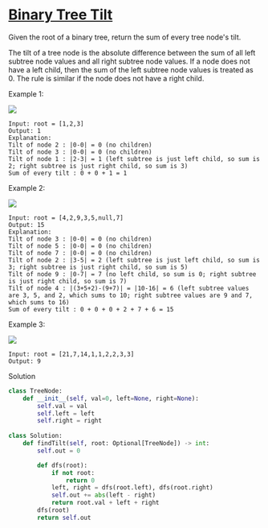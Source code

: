 # [Binary Tree Tilt](https://leetcode.com/problems/binary-tree-tilt/description/)

Given the root of a binary tree, return the sum of every tree node's tilt.

The tilt of a tree node is the absolute difference between the sum of all left subtree node values and all right subtree
node values. If a node does not have a left child, then the sum of the left subtree node values is treated as 0. The 
rule is similar if the node does not have a right child.

Example 1:

![](https://assets.leetcode.com/uploads/2020/10/20/tilt1.jpg)

```
Input: root = [1,2,3]
Output: 1
Explanation: 
Tilt of node 2 : |0-0| = 0 (no children)
Tilt of node 3 : |0-0| = 0 (no children)
Tilt of node 1 : |2-3| = 1 (left subtree is just left child, so sum is 2; right subtree is just right child, so sum is 3)
Sum of every tilt : 0 + 0 + 1 = 1
```
Example 2:

![](https://assets.leetcode.com/uploads/2020/10/20/tilt2.jpg)

```
Input: root = [4,2,9,3,5,null,7]
Output: 15
Explanation: 
Tilt of node 3 : |0-0| = 0 (no children)
Tilt of node 5 : |0-0| = 0 (no children)
Tilt of node 7 : |0-0| = 0 (no children)
Tilt of node 2 : |3-5| = 2 (left subtree is just left child, so sum is 3; right subtree is just right child, so sum is 5)
Tilt of node 9 : |0-7| = 7 (no left child, so sum is 0; right subtree is just right child, so sum is 7)
Tilt of node 4 : |(3+5+2)-(9+7)| = |10-16| = 6 (left subtree values are 3, 5, and 2, which sums to 10; right subtree values are 9 and 7, which sums to 16)
Sum of every tilt : 0 + 0 + 0 + 2 + 7 + 6 = 15
```
Example 3:

![](https://assets.leetcode.com/uploads/2020/10/20/tilt3.jpg)


```
Input: root = [21,7,14,1,1,2,2,3,3]
Output: 9
```
Solution
```python
class TreeNode:
    def __init__(self, val=0, left=None, right=None):
        self.val = val
        self.left = left
        self.right = right
        
class Solution:
    def findTilt(self, root: Optional[TreeNode]) -> int:
        self.out = 0

        def dfs(root):
            if not root:
                return 0
            left, right = dfs(root.left), dfs(root.right)
            self.out += abs(left - right)
            return root.val + left + right
        dfs(root)
        return self.out
```